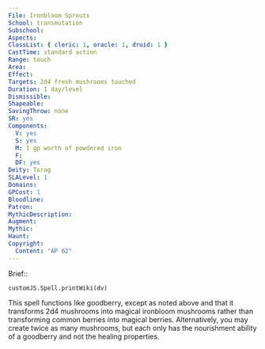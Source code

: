 ```yaml
---
File: Ironbloom Sprouts
School: transmutation
Subschool: 
Aspects: 
ClassList: { cleric: 1, oracle: 1, druid: 1 }
CastTime: standard action
Range: touch
Area: 
Effect: 
Targets: 2d4 fresh mushrooms touched
Duration: 1 day/level
Dismissible: 
Shapeable: 
SavingThrow: none
SR: yes
Components:
  V: yes
  S: yes
  M: 1 gp worth of powdered iron
  F: 
  DF: yes
Deity: Torag
SLALevel: 1
Domains: 
GPCost: 1
Bloodline: 
Patron: 
MythicDescription: 
Augment: 
Mythic: 
Haunt: 
Copyright:
  Content: "AP 62"
---
```

Brief:: 

```dataviewjs
customJS.Spell.printWiki(dv)
```

This spell functions like goodberry, except as noted above and that it transforms 2d4 mushrooms into magical ironbloom mushrooms rather than transforming common berries into magical berries. Alternatively, you may create twice as many mushrooms, but each only has the nourishment ability of a goodberry and not the healing properties.
